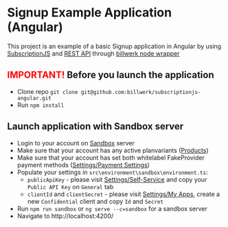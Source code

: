 # Signup Example Application (Angular)

This project is an example of a basic Signup application in Angular
 by using [SubscriptionJS](https://developer.billwerk.io/Docs/subscriptionJS_Introduction)
 and [REST API](https://developer.billwerk.io/Docs/ApiReference)
 through [billwerk node wrapper](https://www.npmjs.com/package/billwerk)

## <font color="red">IMPORTANT!</font> Before you launch the application
- Clone repo `git clone git@github.com:billwerk/subscriptionjs-angular.git` 
- Run `npm install`

## Launch application with Sandbox server
- Login to your account on [Sandbox](https://sandbox.billwerk.com) server
- Make sure that your account has any active planvariants ([Products](https://sandbox.billwerk.com/#/products))
- Make sure that your account has set both whitelabel FakeProvider payment methods ([Settings/Payment Settings](https://sandbox.billwerk.com/#/settings/payment-providers-list))
- Populate your settings in `src\environment\sandbox\environment.ts`:
  - `publicApiKey` - please visit [Settings/Self-Service](https://sandbox.billwerk.com/#/settings/self-service) and copy your `Public API Key` on `General` tab
  - `clientId` and `clientSecret` - please visit [Settings/My Apps](https://sandbox.billwerk.com/#/settings/oauth-clients), create a new `Confidential` client and copy `Id` and `Secret`
- Run `npm run sandbox` or `ng serve --c=sandbox` for a sandbox server
- Navigate to http://localhost:4200/

